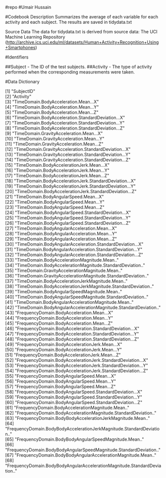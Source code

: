 #repo
#Umair Hussain

#Codebook Description
Summarizes the average of each variable for each activity and each subject. The results are saved in tidydata.txt

Source Data
The data for tidydata.txt is derived from source data: The UCI Machine Learning Repository (http://archive.ics.uci.edu/ml/datasets/Human+Activity+Recognition+Using+Smartphones)


#Identifiers

 ##Subject - The ID of the test subjects.
 ##Activity - The type of activity performed when the corresponding measurements were taken.

#Data Dictionary

  [1] "SubjectID"                                                               
  [2] "Activity"                                                                
  [3] "TimeDomain.BodyAcceleration.Mean...X"                                    
  [4] "TimeDomain.BodyAcceleration.Mean...Y"                                    
  [5] "TimeDomain.BodyAcceleration.Mean...Z"                                    
  [6] "TimeDomain.BodyAcceleration.StandardDeviation...X"                       
  [7] "TimeDomain.BodyAcceleration.StandardDeviation...Y"                       
  [8] "TimeDomain.BodyAcceleration.StandardDeviation...Z"                       
  [9] "TimeDomain.GravityAcceleration.Mean...X"                                 
 [10] "TimeDomain.GravityAcceleration.Mean...Y"                                 
 [11] "TimeDomain.GravityAcceleration.Mean...Z"                                 
 [12] "TimeDomain.GravityAcceleration.StandardDeviation...X"                    
 [13] "TimeDomain.GravityAcceleration.StandardDeviation...Y"                    
 [14] "TimeDomain.GravityAcceleration.StandardDeviation...Z"                    
 [15] "TimeDomain.BodyAccelerationJerk.Mean...X"                                
 [16] "TimeDomain.BodyAccelerationJerk.Mean...Y"                                
 [17] "TimeDomain.BodyAccelerationJerk.Mean...Z"                                
 [18] "TimeDomain.BodyAccelerationJerk.StandardDeviation...X"                   
 [19] "TimeDomain.BodyAccelerationJerk.StandardDeviation...Y"                   
 [20] "TimeDomain.BodyAccelerationJerk.StandardDeviation...Z"                   
 [21] "TimeDomain.BodyAngularSpeed.Mean...X"                                    
 [22] "TimeDomain.BodyAngularSpeed.Mean...Y"                                    
 [23] "TimeDomain.BodyAngularSpeed.Mean...Z"                                    
 [24] "TimeDomain.BodyAngularSpeed.StandardDeviation...X"                       
 [25] "TimeDomain.BodyAngularSpeed.StandardDeviation...Y"                       
 [26] "TimeDomain.BodyAngularSpeed.StandardDeviation...Z"                       
 [27] "TimeDomain.BodyAngularAcceleration.Mean...X"                             
 [28] "TimeDomain.BodyAngularAcceleration.Mean...Y"                             
 [29] "TimeDomain.BodyAngularAcceleration.Mean...Z"                             
 [30] "TimeDomain.BodyAngularAcceleration.StandardDeviation...X"                
 [31] "TimeDomain.BodyAngularAcceleration.StandardDeviation...Y"                
 [32] "TimeDomain.BodyAngularAcceleration.StandardDeviation...Z"                
 [33] "TimeDomain.BodyAccelerationMagnitude.Mean.."                             
 [34] "TimeDomain.BodyAccelerationMagnitude.StandardDeviation.."                
 [35] "TimeDomain.GravityAccelerationMagnitude.Mean.."                          
 [36] "TimeDomain.GravityAccelerationMagnitude.StandardDeviation.."             
 [37] "TimeDomain.BodyAccelerationJerkMagnitude.Mean.."                         
 [38] "TimeDomain.BodyAccelerationJerkMagnitude.StandardDeviation.."            
 [39] "TimeDomain.BodyAngularSpeedMagnitude.Mean.."                             
 [40] "TimeDomain.BodyAngularSpeedMagnitude.StandardDeviation.."                
 [41] "TimeDomain.BodyAngularAccelerationMagnitude.Mean.."                      
 [42] "TimeDomain.BodyAngularAccelerationMagnitude.StandardDeviation.."         
 [43] "FrequencyDomain.BodyAcceleration.Mean...X"                               
 [44] "FrequencyDomain.BodyAcceleration.Mean...Y"                               
 [45] "FrequencyDomain.BodyAcceleration.Mean...Z"                               
 [46] "FrequencyDomain.BodyAcceleration.StandardDeviation...X"                  
 [47] "FrequencyDomain.BodyAcceleration.StandardDeviation...Y"                  
 [48] "FrequencyDomain.BodyAcceleration.StandardDeviation...Z"                  
 [49] "FrequencyDomain.BodyAccelerationJerk.Mean...X"                           
 [50] "FrequencyDomain.BodyAccelerationJerk.Mean...Y"                           
 [51] "FrequencyDomain.BodyAccelerationJerk.Mean...Z"                           
 [52] "FrequencyDomain.BodyAccelerationJerk.StandardDeviation...X"              
 [53] "FrequencyDomain.BodyAccelerationJerk.StandardDeviation...Y"              
 [54] "FrequencyDomain.BodyAccelerationJerk.StandardDeviation...Z"              
 [55] "FrequencyDomain.BodyAngularSpeed.Mean...X"                               
 [56] "FrequencyDomain.BodyAngularSpeed.Mean...Y"                               
 [57] "FrequencyDomain.BodyAngularSpeed.Mean...Z"                               
 [58] "FrequencyDomain.BodyAngularSpeed.StandardDeviation...X"                  
 [59] "FrequencyDomain.BodyAngularSpeed.StandardDeviation...Y"                  
 [60] "FrequencyDomain.BodyAngularSpeed.StandardDeviation...Z"                  
 [61] "FrequencyDomain.BodyAccelerationMagnitude.Mean.."                        
 [62] "FrequencyDomain.BodyAccelerationMagnitude.StandardDeviation.."           
 [63] "FrequencyDomain.BodyBodyAccelerationJerkMagnitude.Mean.."                
 [64] "FrequencyDomain.BodyBodyAccelerationJerkMagnitude.StandardDeviation.."   
 [65] "FrequencyDomain.BodyBodyAngularSpeedMagnitude.Mean.."                    
 [66] "FrequencyDomain.BodyBodyAngularSpeedMagnitude.StandardDeviation.."       
 [67] "FrequencyDomain.BodyBodyAngularAccelerationMagnitude.Mean.."             
 [68] "FrequencyDomain.BodyBodyAngularAccelerationMagnitude.StandardDeviation.."
